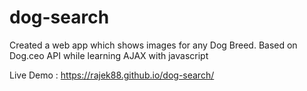 # dog-search
Created  a web app which shows images for any Dog Breed. Based on Dog.ceo API while learning AJAX with javascript

Live Demo :
https://rajek88.github.io/dog-search/
